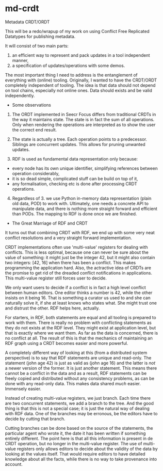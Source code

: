 # md-crdt
Metadata CRDT/ORDT

This will be a redo/wrapup of my work on using Conflict Free Replicated Datatypes for publishing metadata.

It will consist of two main parts:

1. an efficient way to represent and pack updates in a tool independent manner,
2. a specification of updates/operations with some demos.

The most important thing I need to address is the entanglement of everything with (online) tooling. Originally, I wanted to have the CRDT/ORDT completely independent of tooling. The idea is that data should not depend on tool chains, especially not online ones. Data should exists and be valid independently.

* Some observations

1. The ORDT implemented in Seecr Focus differs from traditional CRDTs in the way it maintains state. The state is in fact the sum of all operations. Only when rendering the operations are interpreted as to show the user the correct end result.

2. The state is actually a tree. Each operation points to a predecessor. Siblings are concurrent updates. This allows for pruning unwanted updates.

3. RDF is used as fundamental data representation only because:
  - every node has its own unique identifier, simplifying references between operation considerably,
  - it is so dead simple, complicated stuff can be build on top of it,
  - any formalisation, checking etc is done after processing CRDT operations.

4. Regardless of 3. we use Python in-memory data representation (plain old data, POD) to work with. Ultimately, one needs a concrete API to manipulate data, and there is nothing more straight forward and efficient than PODs. The mapping to RDF is done once we are finished.

* The Great Marriage of RDF and CRDT

It turns out that combining CRDT with RDF, we end up with some very neat conflict resolutions and a very straight forward implementation.

CRDT implementations often use 'multi-value' registers for dealing with conflicts. This is less optimal, because one can never be sure about the value of something: it might just be the integer 42, but it might also contain two integers: [42, 16] when there has been a conflict.  This makes programming the application hard. Also, the actractive idea of CRDTs are the promise to get rid of the dreaded conflict notifications in applications. This multi-value register still forces user to decide.

We only want users to decide if a conflict is in fact a high level conflict between human editors. One editor thinks a number is 42, while the other insists on it being 16. That is something a curator us used to and she can naturally solve it, if she at least knows who states what. She might trust one and distrust the other. RDF helps here, actually.

For starters, in RDF, both statements are equal and all tooling is prepared to work with them. There is really no problem with conflicting statements as they do not exists at the RDF level. They might exist at application level, but that is exactly where we want them. As far as the data is concerned, there is no conflict at all.  The result of this is that the mechanics of maintaining an RDF graph using a CRDT becomes easier and more powerful.

A completely different way of looking at this (from a distributed system perspective) is to say that RDF statements are unique and read-only. The statement (john age 42) is just as valid as (john age 16) and the latter is *not* a newer version of the former. It is just another statement. This means there cannot be a conflict in the data and as a result, RDF statements can be freely copied and distributed without any consistency problems, as can be done with any read-only data. This makes data shared *much* easier. Immensely easier.

 Instead of creating multi-value registers, we just branch. Each time there are two concurrent statements, we add a branch to the tree. And the good thing is that this is not a special case; it is just the natural way of dealing with RDF data. One of the branches may be erronous, be the editors have to decide by cutting that branch.

Cutting branches can be done based on the source of the statements, the particular agent who wrote it, the date it has been written if something entirely different. The point here is that all this information is present in de CRDT operation, but no longer in the multi-value register. The use of multi-value registers only allows editors to decide about the validity of the data by looking at the values itself. That would require editors to have detailed knowledge about all the facts, while there is no way to take provenance into account.
